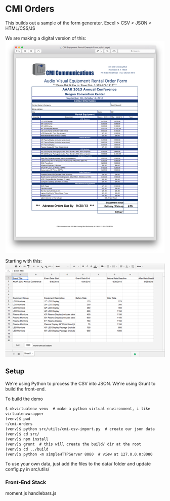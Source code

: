 # CMI Orders

This builds out a sample of the form generater.
Excel > CSV > JSON > HTML/CSS/JS

We are making a digital version of this:
![Image of an example rental form](form.png)

Starting with this:
![Image of our starting spreadsheet](spreadsheet.png)



## Setup

We're using Python to process the CSV into JSON. We're using Grunt to build the
front-end.

To build the demo
```
$ mkvirtualenv venv  # make a python virtual environment, i like virtualenvwrapper
(venv)$ pwd
~/cmi-orders
(venv)$ python src/utils/cmi-csv-import.py  # create our json data
(venv)$ cd src/
(venv)$ npm install
(venv)$ grunt  # this will create the build/ dir at the root
(venv)$ cd ../build
(venv)$ python -m simpleHTTPServer 8080  # view at 127.0.0.0:8080
```

To use your own data, just add the files to the data/ folder and update config.py
in src/utils/



### Front-End Stack
moment.js
handlebars.js

